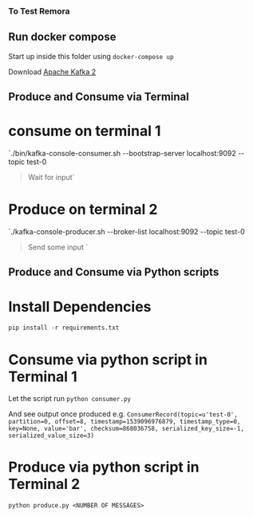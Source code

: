 
### To Test Remora

## Run docker compose 

Start up inside this folder using `docker-compose up`

Download [Apache Kafka 2](http://kafka.apache.org/)

## Produce and Consume via Terminal

# consume on terminal 1

`./bin/kafka-console-consumer.sh --bootstrap-server  localhost:9092 --topic test-0
> Wait for input`

# Produce on terminal 2

`./kafka-console-producer.sh --broker-list localhost:9092 --topic test-0
> Send some input
`

## Produce and Consume via Python scripts

# Install Dependencies
`pip install -r requirements.txt`

# Consume via python script in Terminal 1

Let the script run 
`python consumer.py` 

And see output once produced e.g.
`ConsumerRecord(topic=u'test-0', partition=0, offset=8, timestamp=1539096976879, timestamp_type=0, key=None, value='bar', checksum=868036758, serialized_key_size=-1, serialized_value_size=3)`

# Produce via python script in Terminal 2

`python produce.py <NUMBER OF MESSAGES>`

